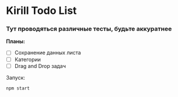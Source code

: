 # Kirill Todo List 
 ### Тут проводяться различные тесты, будьте аккуратнее

**Планы:**
- [ ] Сохранение данных листа
- [ ] Категории
- [ ] Drag and Drop задач

Запуск: 
```
npm start
```